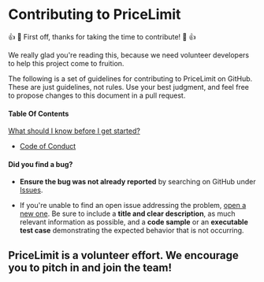 # Contributing to PriceLimit

:+1: :tada: First off, thanks for taking the time to contribute! :tada: :+1:

We really glad you're reading this, because we need volunteer developers to help this project come to fruition.

The following is a set of guidelines for contributing to PriceLimit on GitHub.
These are just guidelines, not rules. Use your best judgment, and feel free to propose changes to this document in a pull request.

#### Table Of Contents

[What should I know before I get started?](#what-should-i-know-before-i-get-started)
* [Code of Conduct](#code-of-conduct)

#### **Did you find a bug?**

* **Ensure the bug was not already reported** by searching on GitHub under [Issues](https://github.com/rails/rails/issues).

* If you're unable to find an open issue addressing the problem, [open a new one](https://github.com/rails/rails/issues/new). Be sure to include a **title and clear description**, as much relevant information as possible, and a **code sample** or an **executable test case** demonstrating the expected behavior that is not occurring.

## PriceLimit is a volunteer effort. We encourage you to pitch in and join the team!
